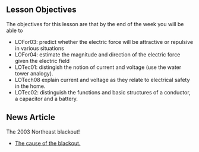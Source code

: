 Lesson Objectives
-----------------

The objectives for this lesson are that by the end of the week you will be able to

* LOFor03: predict whether the electric force will be attractive or repulsive in various situations
* LOFor04: estimate the magnitude and direction of the electric force given the electric field 
* LOTec01: distingish the notion of current and voltage (use the water tower analogy).
* LOTech08	explain current and voltage as they relate to electrical safety in the home.
* LOTec02: distinguish the functions and basic structures of a conductor, a capacitor and a battery. 


News Article
------------

The 2003 Northeast blackout!

- [The cause of the blackout.](https://www.scientificamerican.com/article/2003-blackout-five-years-later/)

